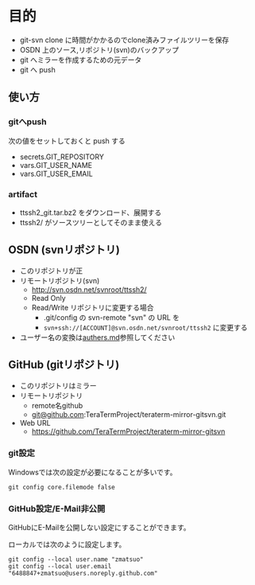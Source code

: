 ﻿# 目的

- git-svn clone に時間がかかるのでclone済みファイルツリーを保存
- OSDN 上のソース,リポジトリ(svn)のバックアップ
- git へミラーを作成するための元データ
- git へ push

## 使い方

### gitへpush

次の値をセットしておくと push する
- secrets.GIT_REPOSITORY
- vars.GIT_USER_NAME
- vars.GIT_USER_EMAIL

### artifact

- ttssh2_git.tar.bz2 をダウンロード、展開する
- ttssh2/ がソースツリーとしてそのまま使える

## OSDN (svnリポジトリ)

- このリポジトリが正
- リモートリポジトリ(svn)
  - http://svn.osdn.net/svnroot/ttssh2/
  - Read Only
  - Read/Write リポジトリに変更する場合
    - .git/config の svn-remote "svn" の URL を
    - `svn+ssh://[ACCOUNT]@svn.osdn.net/svnroot/ttssh2` に変更する
- ユーザー名の変換は[authers.md](authers.md)参照してください

## GitHub (gitリポジトリ)

- このリポジトリはミラー
- リモートリポジトリ
  - remote名github
  - git@github.com:TeraTermProject/teraterm-mirror-gitsvn.git
- Web URL
  - https://github.com/TeraTermProject/teraterm-mirror-gitsvn

### git設定

Windowsでは次の設定が必要になることが多いです。
```
git config core.filemode false
```

### GitHub設定/E-Mail非公開

GitHubにE-Mailを公開しない設定にすることができます。

ローカルでは次のように設定します。
```
git config --local user.name "zmatsuo"
git config --local user.email "6488847+zmatsuo@users.noreply.github.com"
```

